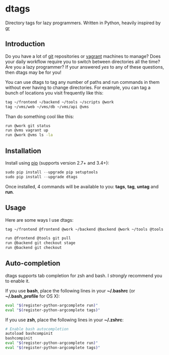 # dtags 
Directory tags for lazy programmers.
Written in Python, heavily inspired by [gr](https://github.com/mixu/gr)

## Introduction

Do you have a lot of [git](https://git-scm.com/) repositories or 
[vagrant](https://www.vagrantup.com/) machines to manage? Does your daily workflow 
require you to switch between directories all the time? Are you a lazy programmer? 
If your answered *yes* to any of these questions, then dtags may be for you!

You can use dtags to tag any number of paths and run commands in them without ever
having to change directories. For example, you can tag a bunch of locations you 
visit frequently like this:
```bash
tag ~/frontend ~/backend ~/tools ~/scripts @work
tag ~/vms/web ~/vms/db ~/vms/api @vms 
```

Than do something cool like this:
```bash
run @work git status
run @vms vagrant up
run @work @vms ls -la
```

## Installation

Install using [pip](https://pip.pypa.io) (supports version 2.7+ and 3.4+):
```python
sudo pip install --upgrade pip setuptools
sudo pip install --upgrade dtags
```

Once installed, 4 commands will be available to you: 
**tags**, **tag**, **untag** and **run**.

## Usage

Here are some ways I use dtags:

```bash
tag ~/frontend @frontend @work ~/backend @backend @work ~/tools @tools @work ~/scripts @scripts

run @frontend @tools git pull
run @backend git checkout stage
run @backend git checkout 

```

## Auto-completion

dtags supports tab completion for zsh and bash.
I *strongly* recommend you to enable it.

If you use **bash**, place the following lines in your **~/.bashrc** (or **~/.bash_profile** for OS X):
```bash
eval "$(register-python-argcomplete run)"                                                                                                        
eval "$(register-python-argcomplete tags)"                                        
```

If you use **zsh**, place the following lines in your **~/.zshrc**: 
```bash
# Enable bash autocompletion                                                                                  
autoload bashcompinit                                                           
bashcompinit 
eval "$(register-python-argcomplete run)"                                                                                                      
eval "$(register-python-argcomplete tags)"                                      
```